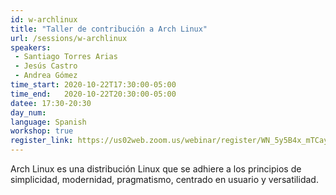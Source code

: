 ```yaml
---
id: w-archlinux
title: "Taller de contribución a Arch Linux"
url: /sessions/w-archlinux
speakers:
 - Santiago Torres Arias
 - Jesús Castro
 - Andrea Gómez
time_start: 2020-10-22T17:30:00-05:00
time_end:   2020-10-22T20:30:00-05:00
datee: 17:30-20:30
day_num: 
language: Spanish
workshop: true
register_link: https://us02web.zoom.us/webinar/register/WN_5y5B4x_mTCayzURTT1rp2A
---
```


Arch Linux es una distribución Linux que se adhiere a los principios de simplicidad, modernidad, pragmatismo, centrado en usuario y versatilidad.
